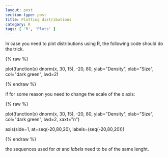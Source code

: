 ```yaml
---
layout: post
section-type: post
title: Plotting distributions
category: R
tags: [ 'R', 'Plots' ]
---
```


In case you need to plot distributions using R, the following code should do the trick.

{% raw %}

plot(function(x) dnorm(x, 30, 15), -20, 80, ylab="Density", xlab="Size", col="dark green", lwd=2)

{% endraw %}

if for some reason you need to change the scale of the x axis:

{% raw %}

plot(function(x) dnorm(x, 30, 15), -20, 80, ylab="Density", xlab="Size", col="dark green", lwd=2, xaxt="n")

axis(side=1, at=seq(-20,80,20), labels=(seq(-20,80,20)))

{% endraw %}

the sequences used for *at* and *labels* need to be of the same lenght.

